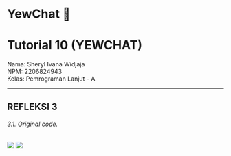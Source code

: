# YewChat 💬

# Tutorial 10 (YEWCHAT)
Nama: Sheryl Ivana Widjaja<br>
NPM: 2206824943<br>
Kelas: Pemrograman Lanjut - A<br>

---
## REFLEKSI 3

###### 3.1. Original code.
![](images/images1.png) 
![](images/images2.png)  
